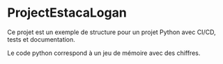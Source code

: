 # ProjectEstacaLogan

Ce projet est un exemple de structure pour un projet Python avec CI/CD, tests et documentation.

Le code python correspond à un jeu de mémoire avec des chiffres.